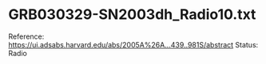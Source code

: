 # GRB030329-SN2003dh_Radio10.txt

Reference: https://ui.adsabs.harvard.edu/abs/2005A%26A...439..981S/abstract
Status: Radio